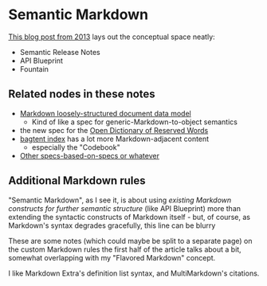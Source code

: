# Semantic Markdown

[This blog post from 2013](https://nikcodes.com/2013/08/20/semantic-markdown/) lays out the conceptual space neatly:

- Semantic Release Notes
- API Blueprint
- Fountain

## Related nodes in these notes

- [Markdown loosely-structured document data model](81a68a33-8873-4487-ae54-72b1db346d93.md)
  - Kind of like a spec for generic-Markdown-to-object semantics
- the new spec for the [Open Dictionary of Reserved Words](fd9ccf36-f6e0-47bb-a456-6f14e669b304.md)
- [bagtent index](ba00b8cb-9d05-4aef-bd50-0990f82dd723.md) has a lot more Markdown-adjacent content
  - especially the "Codebook"
- [Other specs-based-on-specs or whatever](623663c5-9130-48ca-a3a7-1a37e88d307a.md)

## Additional Markdown rules

"Semantic Markdown", as I see it, is about using *existing Markdown constructs for further semantic structure* (like API Blueprint) more than extending the syntactic constructs of Markdown itself - but, of course, as Markdown's syntax degrades gracefully, this line can be blurry

These are some notes (which could maybe be split to a separate page) on the custom Markdown rules the first half of the article talks about a bit, somewhat overlapping with my "Flavored Markdown" concept.

I like Markdown Extra's definition list syntax, and MultiMarkdown's citations.

